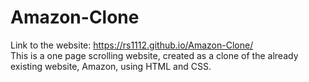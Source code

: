 # Amazon-Clone
Link to the website: https://rs1112.github.io/Amazon-Clone/ <br>
This is a one page scrolling website, created as a clone of the already existing website, Amazon, using HTML and CSS.
